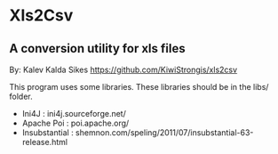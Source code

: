Xls2Csv
=======
A conversion utility for xls files
----------------------------------

By: Kalev Kalda Sikes
https://github.com/KiwiStrongis/xls2csv

This program uses some libraries. These libraries should be in the libs/ folder.
 * Ini4J : ini4j.sourceforge.net/
 * Apache Poi : poi.apache.org/
 * Insubstantial : shemnon.com/speling/2011/07/insubstantial-63-release.html